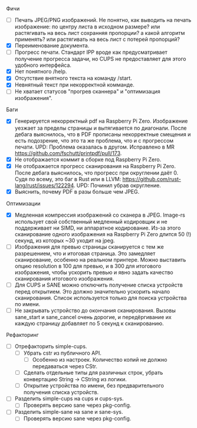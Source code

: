Фичи

- [ ] Печать JPEG/PNG изображений.
    Не понятно, как выводить на печать изображение: по центру листа в исходном размере? или растягивать на весь лист сохранняя пропорции? а какой алгоритм применять? или растягивать на весь лист с потерей пропорций?
- [x] Переименование документа.
- [ ] Прогресс печати.
    Стандарт IPP вроде как предусматривает получение прогресса задачи, но CUPS не предоставляет для этого удобного интерфейса.
- [x] Нет понятного /help.
- [x] Отсутствие внятного текста на команду /start.
- [x] Невнятный текст при некорректной комманде.
- [ ] Не хватает статусов "прогрев сканнера" и "оптимизация изображения".

Баги

- [x] Генерируется некорректный pdf на Raspberry Pi Zero.
    Изображение уезжает за пределы страницы и вытягивается по диагонали.
    После дебага выяснилось, что в PDF прописаны некорректные смещения и есть подозрение, что это
    та же проблема, что и с прогрессом печати.
    UPD: Проблема оказалась в другом. Исправлено в MR https://github.com/fschutt/printpdf/pull/173. 
- [x] Не отображается коммит в сборке под Raspberry Pi Zero.
- [x] Не отображается прогресс сканирования на Raspberry Pi Zero.
    После дебага выяснилось, что прогресс при округлении даёт 0.
    Судя по всему, это баг в Rust или в LLVM: https://github.com/rust-lang/rust/issues/122294.
    UPD: Починил убрав округление.
- [x] Выяснить, почему PDF в разы больше чем JPEG.

Оптимизации

- [x] Медленная компрессия изображений со сканера в JPEG.
    Image-rs использует свой собственный медленный кодировщик и не поддерживает ни SIMD, ни аппаратное кодирование.
    Из-за этого сканирование одного изображения на Raspberry Pi Zero длится 50 (!) секунд, из которых ~30 уходит на jpeg.
- [ ] Изображения для превью страницы сканируется с тем же разрешением, что и итоговая страница.
    Это замедляет сканирование, особенно на реальном принтере. Можно выставить опцию resolution в 100 для превью, и в 300 для итогового изображения,
    чтобы ускорить превью и явно задать качество сканирования итогового изображения. 
- [ ] Для CUPS и SANE можно отключить получение списка устройств перед открытием.
    Это должно значительно ускорить начало сканирования. Список используется только для поиска устройства по имени.
- [ ] Не закрывать устройство до окончания сканирования.
    Вызовы sane_start и sane_cancel очень дорогие, и передёргивание их каждую страницу добавляет по 5 секунд к сканированию.

Рефакторинг

- [ ] Отрефакторить simple-cups.
    - [ ] Убрать cstr из публичного API.
        - [ ] Особенно из настроек. Количество копий не должно передаваться через CStr. 
    - [ ] Сделать отдельные типы для различных строк, убрать конвертацию String -> CString из логики.
    - [ ] Открытие устройства по имени, без предварительного получения списка устройств.
- [ ] Разделить simple-cups на cups и cups-sys.
    - [ ] Проверять версию sane через pkg-config.
- [ ] Разделить simple-sane на sane и sane-sys.
    - [ ] Проверять версию sane через pkg-config.